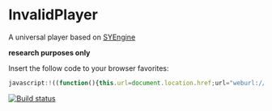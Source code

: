 # InvalidPlayer
A universal player based on [SYEngine](https://github.com/amamiya/SYEngine)

**research purposes only**

Insert the follow code to your browser favorites:
``` Javascript
javascript:!((function(){this.url=document.location.href;url="weburl://?url="+encodeURI(url);document.location.href=url;})());
```

[![Build status](https://ci.appveyor.com/api/projects/status/ppvgodpusq12g59t?svg=true)](https://ci.appveyor.com/project/saki-saki/invalidplayer)
